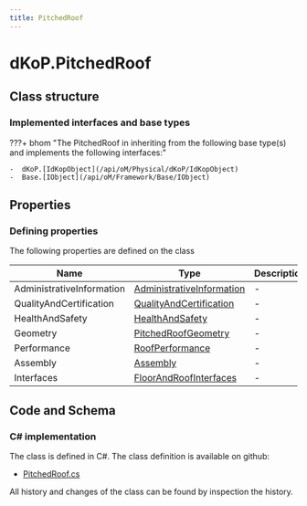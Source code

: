```yaml
---
title: PitchedRoof
---
```


# dKoP.PitchedRoof



## Class structure

### Implemented interfaces and base types

???+ bhom "The PitchedRoof in inheriting from the following base type(s) and implements the following interfaces:"

    -  dKoP.[IdKopObject](/api/oM/Physical/dKoP/IdKopObject)
    -  Base.[IObject](/api/oM/Framework/Base/IObject)


## Properties



### Defining properties

The following properties are defined on the class

| Name             | Type             | Description      | Quantity         |
|------------------|------------------|------------------|------------------|
| AdministrativeInformation | [AdministrativeInformation](/api/oM/Physical/dKoP/AdministrativeInformation) | - | - |
| QualityAndCertification | [QualityAndCertification](/api/oM/Physical/dKoP/QualityAndCertification) | - | - |
| HealthAndSafety | [HealthAndSafety](/api/oM/Physical/dKoP/HealthAndSafety) | - | - |
| Geometry | [PitchedRoofGeometry](/api/oM/Physical/dKoP/PitchedRoofGeometry) | - | - |
| Performance | [RoofPerformance](/api/oM/Physical/dKoP/RoofPerformance) | - | - |
| Assembly | [Assembly](/api/oM/Physical/dKoP/Assembly) | - | - |
| Interfaces | [FloorAndRoofInterfaces](/api/oM/Physical/dKoP/FloorAndRoofInterfaces) | - | - |


## Code and Schema

### C# implementation

The class is defined in C#. The class definition is available on github:

- [PitchedRoof.cs](https://github.com/BHoM/dKoP_Toolkit/blob/develop/dKoP_oM/Schemas/PitchedRoof.cs)

All history and changes of the class can be found by inspection the history.
